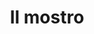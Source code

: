 ---
layout: post
title: Il mostro
director: Roberto Benigni
year: 1994
cover: https://images.mubicdn.net/images/film/9013/cache-11467-1481132822/image-w1280.jpg
---